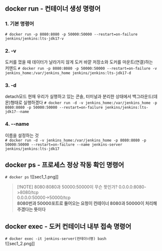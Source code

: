 ## docker run - 컨테이너 생성 명령어
### 1.  기본 명령어
`# docker run -p 8080:8080 -p 50000:50000 --restart=on-failure jenkins/jenkins:lts-jdk17-v`  
### 2. -v
도커를 껐을 때 데이터가 날라가지 않게 도커 바깥 저장소와 도커를 마운트(연결)하는 커맨드
`# docker run -p 8080:8080 -p 50000:50000 --restart=on-failure -v jenkins_home:/var/jenkins_home jenkins/jenkins:lts-jdk17-d` 
### 3. -d
detach모드
현재 우리가 실행하고 있는 콘솔, 터미널과 분리한 상태에서 백그라운드(데몬)형태로 실행하겠다
`# docker run -d -v jenkins_home:/var/jenkins_home -p 8080:8080 -p 50000:50000 --restart=on-failure jenkins/jenkins:lts-jdk17--name`
### 4. --name
이름을 설정하는 것  
`# docker run -d -v jenkins_home:/var/jenkins_home -p 8080:8080 -p 50000:50000 --restart=on-failure --name jenkins-server jenkins/jenkins:lts-jdk17` 

## docker ps - 프로세스 정상 작동 확인 명령어
`# docker ps`
![[sec1_1.png]]

> [!NOTE] 8080:8080과 50000:50000이 무슨 뜻인가?
0.0.0.0:8080->8080/tcp  
0.0.0.0:50000->50000/tcp  
**8080번과 50000포트로 들어오는 요청이 컨테이너 8080과 50000이 처리해 주겠다는 뜻이다**
## docker exec - 도커 컨테이너 내부 접속 명령어
`# docker exec -it jenkins-server(컨테이너명) bash`  
![[sec1_2.png]]